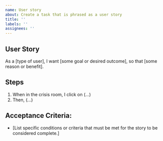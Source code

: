 ```yaml
---
name: User story
about: Create a task that is phrased as a user story
title: ''
labels: ''
assignees: ''
---
```


## User Story
As a [type of user],
I want [some goal or desired outcome],
so that [some reason or benefit].

## Steps
1. When in the crisis room, I click on (...)
2. Then, (...)

## Acceptance Criteria:
- [List specific conditions or criteria that must be met for the story to be considered complete.]
